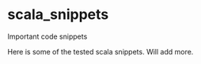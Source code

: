 # scala_snippets
Important code snippets

Here is some of the tested scala snippets. Will add more.

